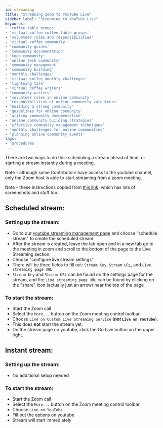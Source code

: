 ```yaml
---
id: streaming
title: "Streaming Zoom to YouTube Live"
sidebar_label: "Streaming to YouTube Live"
keywords: 
- 'coffee table groups'
- 'virtual coffee coffee table groups'
- 'volunteer roles and responsibilities'
- 'virtual coffee community'
- 'community guides'
- 'community documentation'
- 'tech community'
- 'online tech community'
- 'community management'
- 'community building'
- 'monthly challenges'
- 'virtual coffee monthly challenges'
- 'lightning talk'
- 'virtual coffee writers'
- 'community writers'
- 'volunteer roles in online community'
- 'responsibilities of online community volunteers'
- 'building a strong community'
- 'guidelines for online community'
- 'writing community documentation'
- 'online community building strategies'
- 'effective community management techniques'
- 'monthly challenges for online communities'
- 'planning online community events'
tags: 
- 'procedures'
---
```


There are two ways to do this: scheduling a stream ahead of time, or starting a stream instantly during a meeting.

Note - although some Contributors have access to the youtube channel, only the Zoom host is able to start streaming from a zoom meeting.

Note - these instructions copied from [this link](https://it.umn.edu/services-technologies/how-tos/zoom-live-stream-youtube-or-custom), which has lots of screenshots and stuff too.

## Scheduled stream:

### Setting up the stream:

- Go to our [youtube streaming management page](https://studio.youtube.com/channel/UCc0579aGEy7jTAgRglR4J0g/livestreaming/manage) and choose "schedule stream" to create the scheduled stream
- After the stream is created, leave the tab open and in a new tab go to the meeting in zoom and scroll to the bottom of the page to the Live Streaming section
- Choose "configure live stream settings"
- There will be three fields to fill out: `Stream Key`, `Stream URL`, and `Live streaming page URL`
- `Stream Key` and `Stream URL` can be found on the settings page for the stream, and the `Live streaming page URL` can be found by clicking on the "share" icon (actually just an arrow) near the top of the page

### To start the stream:

- Start the Zoom call
- Select the `More...` button on the Zoom meeting control toolbar
- Choose `Live on Custom Live Streaming Service` (**_not_ `Live on YouTube`**).
- This does **not** start the stream yet.
- On the stream page on youtube, click the Go Live button on the upper right.

## Instant stream:

### Setting up the stream:

- No additional setup needed

### To start the stream:

- Start the Zoom call
- Select the `More...` button on the Zoom meeting control toolbar
- Choose `Live on YouTube`
- Fill out the options on youtube
- Stream will start immediately
